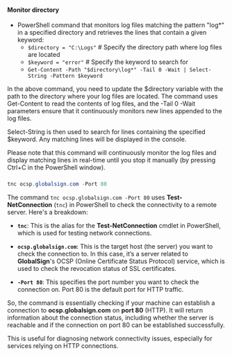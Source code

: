 #### Monitor directory

* PowerShell command that monitors log files matching the pattern "log*" in a specified directory and retrieves the lines that contain a given keyword:
    * `$directory = "C:\Logs"`  # Specify the directory path where log files are located
    * `$keyword = "error"`      # Specify the keyword to search for
    * `Get-Content -Path "$directory\log*" -Tail 0 -Wait | Select-String -Pattern $keyword`
   
In the above command, you need to update the $directory variable with the path to the directory where your log files are located. The command uses Get-Content to read the contents of log files, and the -Tail 0 -Wait parameters ensure that it continuously monitors new lines appended to the log files.

Select-String is then used to search for lines containing the specified $keyword. Any matching lines will be displayed in the console.

Please note that this command will continuously monitor the log files and display matching lines in real-time until you stop it manually (by pressing Ctrl+C in the PowerShell window).


###
```ps1
tnc ocsp.globalsign.com -Port 80
```
The command `tnc ocsp.globalsign.com -Port 80` uses **Test-NetConnection** (`tnc`) in PowerShell to check the connectivity to a remote server. Here's a breakdown:

- **`tnc`**: This is the alias for the **Test-NetConnection** cmdlet in PowerShell, which is used for testing network connections.
  
- **`ocsp.globalsign.com`**: This is the target host (the server) you want to check the connection to. In this case, it’s a server related to **GlobalSign**'s OCSP (Online Certificate Status Protocol) service, which is used to check the revocation status of SSL certificates.

- **`-Port 80`**: This specifies the port number you want to check the connection on. Port 80 is the default port for HTTP traffic.

So, the command is essentially checking if your machine can establish a connection to **ocsp.globalsign.com** on **port 80** (HTTP). It will return information about the connection status, including whether the server is reachable and if the connection on port 80 can be established successfully.

This is useful for diagnosing network connectivity issues, especially for services relying on HTTP connections.
